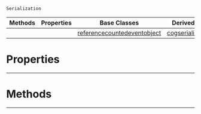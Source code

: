  `Serialization`

|Methods|Properties|Base Classes|Derived Classes|
|---|---|---|---|
| | |[referencecountedeventobject](https://github.com/PlasmaEngine/PlasmaDocs/blob/master/code_reference/class_reference/referencecountedeventobject.markdown)|[cogserializationfilter](https://github.com/PlasmaEngine/PlasmaDocs/blob/master/code_reference/class_reference/cogserializationfilter.markdown)|


 #  Properties


---  
 #  Methods


---  
 

 